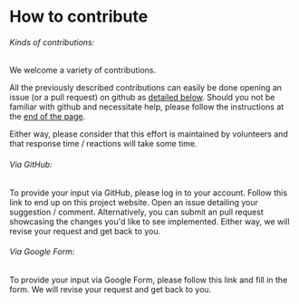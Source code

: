 How to contribute
=======================

######  Kinds of contributions:
We welcome a variety of contributions.

All the previously described contributions can easily be done opening an issue (or a pull request) on github as [detailed below](#Via-Github). Should you not be familiar with github and necessitate help, please follow the instructions at the [end of the page](#Via-Google-Form). 

Either way, please consider that this effort is maintained by volunteers and that response time / reactions will take some time.

######  Via GitHub:
To provide your input via GitHub, please log in to your account. Follow this link to end up on this project website. Open an issue detailing your suggestion / comment. Alternatively, you can submit an pull request showcasing the changes you'd like to see implemented. Either way, we will revise your request and get back to you. 

######  Via Google Form:
To provide your input via Google Form, please follow this link and fill in the form. We will revise your request and get back to you.